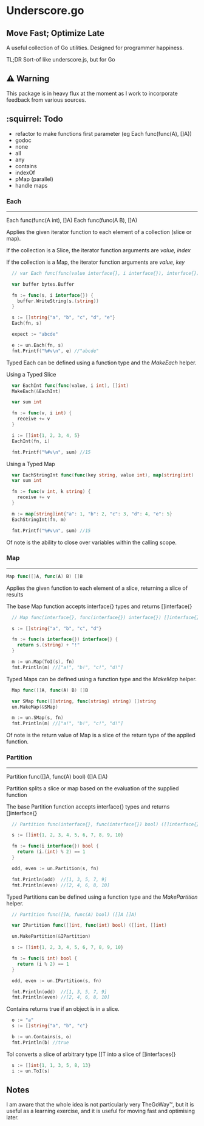 Underscore.go
==========================================

Move Fast; Optimize Late
------------------------------------------

A useful collection of Go utilities. Designed for programmer happiness.

TL;DR Sort-of like underscore.js, but for Go


:warning: Warning
------------------------------------------
This package is in heavy flux at the moment as I work to incorporate feedback from various sources.


:squirrel: Todo
------------------------------------------

* refactor to make functions first parameter (eg Each func(func(A), []A))
* godoc
* none
* all
* any
* contains
* indexOf
* pMap (parallel)
* handle maps




### Each ###
---------------------------------------------------------------------------

Each func(func(A int), []A)
Each func(func(A B), []A)

Applies the given iterator function to each element of a collection (slice or map).

If the collection is a Slice, the iterator function arguments are *value, index*

If the collection is a Map, the iterator function arguments are *value, key*

``` go
  // var Each func(func(value interface{}, i interface{}), interface{})

  var buffer bytes.Buffer

  fn := func(s, i interface{}) {
    buffer.WriteString(s.(string))
  }

  s := []string{"a", "b", "c", "d", "e"}
  Each(fn, s)

  expect := "abcde"

  e := un.Each(fn, s)
  fmt.Printf("%#v\n", e) //"abcde"
```

Typed Each can be defined using a function type and the *MakeEach* helper.

Using a Typed Slice

``` go
  var EachInt func(func(value, i int), []int)
  MakeEach(&EachInt)

  var sum int

  fn := func(v, i int) {
    receive += v
  }

  i := []int{1, 2, 3, 4, 5}
  EachInt(fn, i)

  fmt.Printf("%#v\n", sum) //15
```

Using a Typed Map
``` go
  var EachStringInt func(func(key string, value int), map[string]int)
  var sum int

  fn := func(v int, k string) {
    receive += v
  }

  m := map[string]int{"a": 1, "b": 2, "c": 3, "d": 4, "e": 5}
  EachStringInt(fn, m)

  fmt.Printf("%#v\n", sum) //15
```

Of note is the ability to close over variables within the calling scope.


### Map ###
---------------------------------------------------------------------------

``` go
Map func([]A, func(A) B) []B
```

Applies the given function to each element of a slice, returning a slice of results

The base Map function accepts interface{} types and returns []interface{}

``` go
  // Map func(interface{}, func(interface{}) interface{}) []interface{}

  s := []string{"a", "b", "c", "d"}

  fn := func(s interface{}) interface{} {
    return s.(string) + "!"
  }

  m := un.Map(ToI(s), fn)
  fmt.Println(m) //["a!", "b!", "c!", "d!"]
```

Typed Maps can be defined using a function type and the *MakeMap* helper.

``` go
  Map func([]A, func(A) B) []B

  var SMap func([]string, func(string) string) []string
  un.MakeMap(&SMap)

  m := un.SMap(s, fn)
  fmt.Println(m) //["a!", "b!", "c!", "d!"]
```

Of note is the return value of Map is a slice of the return type of the applied function.


### Partition ###
---------------------------------------------------------------------------

Partition func([]A, func(A) bool) ([]A []A)

Partition splits a slice or map based on the evaluation of the supplied function

The base Partition function accepts interface{} types and returns []interface{}


``` go
  // Partition func(interface{}, func(interface{}) bool) ([]interface{}, []interface{})

  s := []int{1, 2, 3, 4, 5, 6, 7, 8, 9, 10}

  fn := func(i interface{}) bool {
    return (i.(int) % 2) == 1
  }

  odd, even := un.Partition(s, fn)

  fmt.Println(odd)  //[1, 3, 5, 7, 9]
  fmt.Println(even) //[2, 4, 6, 8, 10]
```

Typed Partitions can be defined using a function type and the *MakePartition* helper.

``` go
  // Partition func([]A, func(A) bool) ([]A []A)

  var IPartition func([]int, func(int) bool) ([]int, []int)

  un.MakePartition(&IPartition)

  s := []int{1, 2, 3, 4, 5, 6, 7, 8, 9, 10}

  fn := func(i int) bool {
    return (i % 2) == 1
  }

  odd, even := un.IPartition(s, fn)

  fmt.Println(odd)  //[1, 3, 5, 7, 9]
  fmt.Println(even) //[2, 4, 6, 8, 10]
```


Contains returns true if an object is in a slice.

``` go
  o := "a"
  s := []string{"a", "b", "c"}

  b := un.Contains(s, o)
  fmt.Println(b) //true
```


ToI converts a slice of arbitrary type []T into a slice of []interfaces{}

``` go
  s := []int{1, 1, 3, 5, 8, 13}
  i := un.ToI(s)
```




Notes
------------------------------------------

I am aware that the whole idea is not particularly very TheGoWay™, but it is useful as a learning exercise, and it is useful for moving fast and optimising later.
